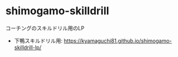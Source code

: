 # shimogamo-skilldrill
コーチングのスキルドリル用のLP

- 下鴨スキルドリル用: https://kyamaguchi81.github.io/shimogamo-skilldrill-lp/
